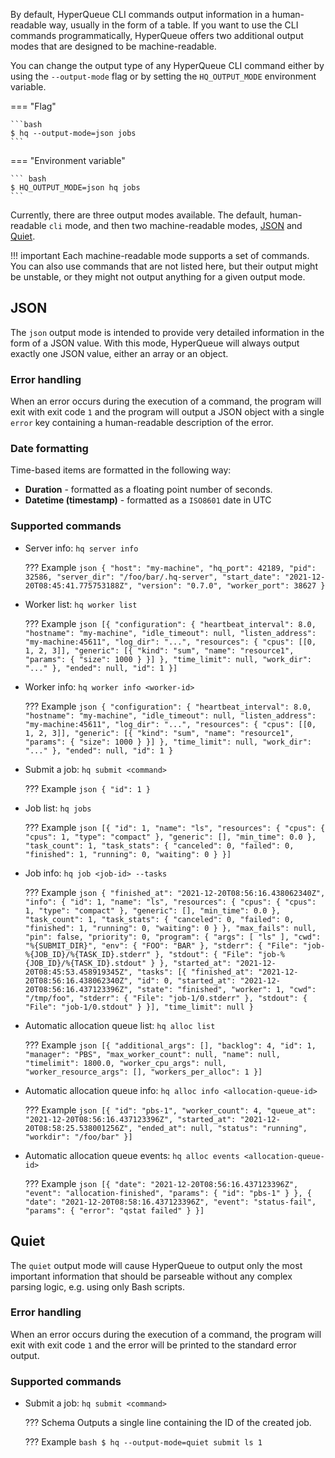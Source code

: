 By default, HyperQueue CLI commands output information in a human-readable way, usually in the form
of a table. If you want to use the CLI commands programmatically, HyperQueue offers two additional
output modes that are designed to be machine-readable.

You can change the output type of any HyperQueue CLI command either by using the `--output-mode` flag
or by setting the `HQ_OUTPUT_MODE` environment variable.

=== "Flag"

    ```bash
    $ hq --output-mode=json jobs
    ```

=== "Environment variable"

    ``` bash
    $ HQ_OUTPUT_MODE=json hq jobs
    ```

Currently, there are three output modes available. The default, human-readable `cli` mode, and then
two machine-readable modes, [JSON](#json) and [Quiet](#quiet).

!!! important
    Each machine-readable mode supports a set of commands. You can also use commands that are not
    listed here, but their output might be unstable, or they might not output anything for a given
    output mode.

## JSON
The `json` output mode is intended to provide very detailed information in the form of a JSON value.
With this mode, HyperQueue will always output exactly one JSON value, either an array or an object.

### Error handling
When an error occurs during the execution of a command, the program will exit with exit code `1`
and the program will output a JSON object with a single `error` key containing a human-readable
description of the error.

### Date formatting
Time-based items are formatted in the following way:

- **Duration** - formatted as a floating point number of seconds.
- **Datetime (timestamp)** - formatted as a `ISO8601` date in UTC

### Supported commands
- Server info: `hq server info`

    ??? Example
        ```json
        {
          "host": "my-machine",
          "hq_port": 42189,
          "pid": 32586,
          "server_dir": "/foo/bar/.hq-server",
          "start_date": "2021-12-20T08:45:41.775753188Z",
          "version": "0.7.0",
          "worker_port": 38627
        }
        ```

- Worker list: `hq worker list`

    ??? Example
        ```json
        [{
          "configuration": {
            "heartbeat_interval": 8.0,
            "hostname": "my-machine",
            "idle_timeout": null,
            "listen_address": "my-machine:45611",
            "log_dir": "...",
            "resources": {
              "cpus": [[0, 1, 2, 3]],
              "generic": [{
                "kind": "sum",
                "name": "resource1",
                "params": {
                  "size": 1000
                }
              }]
            },
            "time_limit": null,
            "work_dir": "..."
          },
          "ended": null,
          "id": 1
        }]
        ```

- Worker info: `hq worker info <worker-id>`

    ??? Example
        ```json
        {
          "configuration": {
            "heartbeat_interval": 8.0,
            "hostname": "my-machine",
            "idle_timeout": null,
            "listen_address": "my-machine:45611",
            "log_dir": "...",
            "resources": {
              "cpus": [[0, 1, 2, 3]],
              "generic": [{
                "kind": "sum",
                "name": "resource1",
                "params": {
                  "size": 1000
                }
              }]
            },
            "time_limit": null,
            "work_dir": "..."
          },
          "ended": null,
          "id": 1
        }
        ```

- Submit a job: `hq submit <command>`

    ??? Example
        ```json
        {
          "id": 1
        }
        ```

- Job list: `hq jobs`

    ??? Example
        ```json
        [{
          "id": 1,
          "name": "ls",
          "resources": {
            "cpus": {
              "cpus": 1,
              "type": "compact"
            },
            "generic": [],
              "min_time": 0.0
            },
          "task_count": 1,
          "task_stats": {
            "canceled": 0,
            "failed": 0,
            "finished": 1,
            "running": 0,
            "waiting": 0
          }
        }]
        ```

- Job info: `hq job <job-id> --tasks`

    ??? Example
        ```json
        {
          "finished_at": "2021-12-20T08:56:16.438062340Z",
          "info": {
            "id": 1,
            "name": "ls",
            "resources": {
              "cpus": {
                "cpus": 1,
                "type": "compact"
              },
              "generic": [],
                "min_time": 0.0
              },
            "task_count": 1,
            "task_stats": {
              "canceled": 0,
              "failed": 0,
              "finished": 1,
              "running": 0,
              "waiting": 0
            }
          },
          "max_fails": null,
          "pin": false,
          "priority": 0,
          "program": {
            "args": [
              "ls"
            ],
            "cwd": "%{SUBMIT_DIR}",
            "env": {
              "FOO": "BAR"
            },
            "stderr": {
              "File": "job-%{JOB_ID}/%{TASK_ID}.stderr"
            },
            "stdout": {
              "File": "job-%{JOB_ID}/%{TASK_ID}.stdout"
            }
          },
          "started_at": "2021-12-20T08:45:53.458919345Z",
          "tasks": [{
            "finished_at": "2021-12-20T08:56:16.438062340Z",
            "id": 0,
            "started_at": "2021-12-20T08:56:16.437123396Z",
            "state": "finished",
            "worker": 1,
            "cwd": "/tmp/foo",
            "stderr": {
              "File": "job-1/0.stderr"
            },
            "stdout": {
              "File": "job-1/0.stdout"
            }
          }],
          "time_limit": null
        }
        ```

- Automatic allocation queue list: `hq alloc list`

    ??? Example
        ```json
        [{
          "additional_args": [],
          "backlog": 4,
          "id": 1,
          "manager": "PBS",
          "max_worker_count": null,
          "name": null,
          "timelimit": 1800.0,
          "worker_cpu_args": null,
          "worker_resource_args": [],
          "workers_per_alloc": 1
        }]
        ```

- Automatic allocation queue info: `hq alloc info <allocation-queue-id>`

    ??? Example
        ```json
        [{
          "id": "pbs-1",
          "worker_count": 4,
          "queue_at": "2021-12-20T08:56:16.437123396Z",
          "started_at": "2021-12-20T08:58:25.538001256Z",
          "ended_at": null,
          "status": "running",
          "workdir": "/foo/bar"
        }]
        ```

- Automatic allocation queue events: `hq alloc events <allocation-queue-id>`

    ??? Example
        ```json
        [{
          "date": "2021-12-20T08:56:16.437123396Z",
          "event": "allocation-finished",
          "params": {
            "id": "pbs-1"
          }
        }, {
          "date": "2021-12-20T08:58:16.437123396Z",
          "event": "status-fail",
          "params": {
            "error": "qstat failed"
          }
        }]
        ```

## Quiet
The `quiet` output mode will cause HyperQueue to output only the most important information that
should be parseable without any complex parsing logic, e.g. using only Bash scripts.

### Error handling
When an error occurs during the execution of a command, the program will exit with exit code `1`
and the error will be printed to the standard error output.

### Supported commands
- Submit a job: `hq submit <command>`

    ??? Schema
        Outputs a single line containing the ID of the created job.

    ??? Example
        ```bash
        $ hq --output-mode=quiet submit ls
        1
        ```
